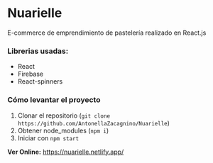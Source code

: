 # Nuarielle

E-commerce de emprendimiento de pastelería realizado en React.js 



### Librerias usadas:

- React
- Firebase
- React-spinners



### Cómo levantar el proyecto

1. Clonar el repositorio (`git clone https://github.com/AntonellaZacagnino/Nuarielle`)
2. Obtener node_modules (`npm i`)
3. Iniciar con `npm start`



**Ver Online:**  https://nuarielle.netlify.app/
